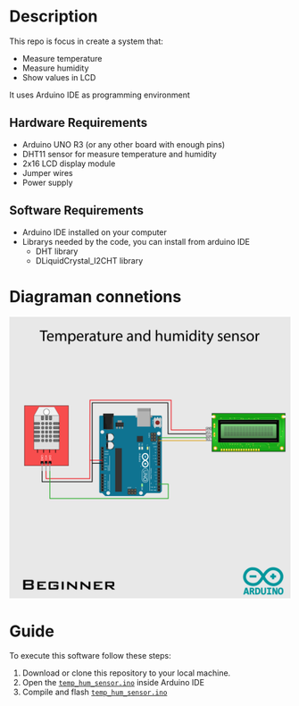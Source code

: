 # Description
This repo is focus in create a system that:
* Measure temperature
* Measure humidity
* Show values in LCD

It uses Arduino IDE as programming environment
## Hardware Requirements
- Arduino UNO R3 (or any other board with enough pins)
- DHT11 sensor for measure temperature and humidity
- 2x16 LCD display module
- Jumper wires
- Power supply
## Software Requirements
- Arduino IDE installed on your computer
- Librarys needed by the code, you can install from arduino IDE
    - DHT library
    - DLiquidCrystal_I2CHT library

# Diagraman connetions
![diagrama](/images/Diagram_beginner.png)

# Guide
To execute this software follow these steps:
1. Download or clone this repository to your local machine.
2. Open the [`temp_hum_sensor.ino`](/temp_hum_sensor/temp_hum_sensor.ino) inside Arduino IDE
3. Compile and flash [`temp_hum_sensor.ino`](/temp_hum_sensor/temp_hum_sensor.ino)

